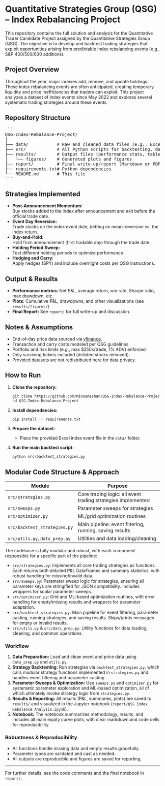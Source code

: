 # Quantitative Strategies Group (QSG) – Index Rebalancing Project

This repository contains the full solution and analysis for the Quantitative Trader Candidate Project assigned by the Quantitative Strategies Group (QSG). The objective is to develop and backtest trading strategies that exploit opportunities arising from predictable index rebalancing events (e.g., S&P 400/500/600 additions).

##  Project Overview

Throughout the year, major indexes add, remove, and update holdings. These index rebalancing events are often anticipated, creating temporary liquidity and price inefficiencies that traders can exploit. This project analyzes a dataset of index events since May 2022 and explores several systematic trading strategies around these events.

##  Repository Structure
<pre> ``` 
QSG-Index-Rebalance-Project/
│
├── data/           # Raw and cleaned data files (e.g., Excel event list)
├── src/            # All Python scripts for backtesting, data prep, analysis
├── results/        # Output files (performance stats, tables)
│   └── figures/    # Generated plots and figures
├── report/         # Final write-up/report (Markdown or PDF)
├── requirements.txt# Python dependencies
└── README.md       # This file
``` </pre>

## Strategies Implemented

- **Post-Announcement Momentum:**  
  Buy stocks added to the index after announcement and exit before the official trade date.
- **Event Day Reversion:**  
  Trade stocks on the index event date, betting on mean-reversion vs. the index return.
- **Buy-and-Hold:**  
  Hold from announcement (first tradable day) through the trade date.
- **Holding Period Sweep:**  
  Test different holding periods to optimize performance.
- **Hedging and Carry:**  
  Apply hedges (SPY) and include overnight costs per QSG instructions.

## Output & Results

- **Performance metrics:** Net P&L, average return, win rate, Sharpe ratio, max drawdown, etc.
- **Plots:** Cumulative P&L, drawdowns, and other visualizations (see `results/figures/`)
- **Final Report:** See `report/` for full write-up and discussion.

## Notes & Assumptions

- End-of-day price data sourced via [yfinance](https://github.com/ranaroussi/yfinance).
- Transaction and carry costs modeled per QSG guidelines.
- Portfolio and risk limits (e.g., max $250k/trade, 1% ADV) enforced.
- Only surviving tickers included (delisted stocks removed).
- Provided datasets are not redistributed here for data privacy.

## How to Run

1. **Clone the repository:**
    ```bash
    git clone https://github.com/Minouneshan/QSG-Index-Rebalance-Project.git
    cd QSG-Index-Rebalance-Project
    ```

2. **Install dependencies:**
    ```bash
    pip install -r requirements.txt
    ```

3. **Prepare the dataset:**
    - Place the provided Excel index event file in the `data/` folder.

4. **Run the main backtest script:**
    ```bash
    python src/backtest_strategies.py
    ```

## Modular Code Structure & Approach

| Module                      | Purpose                                                      |
|-----------------------------|--------------------------------------------------------------|
| `src/strategies.py`         | Core trading logic: all event trading strategies implemented |
| `src/sweeps.py`             | Parameter sweeps for strategies                             |
| `src/optimizer.py`          | ML/grid optimization routines                               |
| `src/backtest_strategies.py`| Main pipeline: event filtering, running, saving results      |
| `src/utils.py`, `data_prep.py` | Utilities and data loading/cleaning                      |

The codebase is fully modular and robust, with each component responsible for a specific part of the pipeline:

- `src/strategies.py`: Implements all core trading strategies as functions. Each returns both detailed P&L DataFrames and summary statistics, with robust handling for missing/invalid data.
- `src/sweeps.py`: Parameter sweep logic for strategies, ensuring all parameter keys are stringified for JSON compatibility. Includes wrappers for scalar parameter sweeps.
- `src/optimizer.py`: Grid and ML-based optimization routines, with error handling for empty/missing results and wrappers for parameter adaptation.
- `src/backtest_strategies.py`: Main pipeline for event filtering, parameter casting, running strategies, and saving results. Skips/prints messages for empty or invalid results.
- `src/utils.py` & `src/data_prep.py`: Utility functions for data loading, cleaning, and common operations.

### Workflow
1. **Data Preparation:** Load and clean event and price data using `data_prep.py` and `utils.py`.
2. **Strategy Backtesting:** Run strategies via `backtest_strategies.py`, which calls modular strategy functions implemented in `strategies.py` and handles event filtering and parameter casting.
3. **Parameter Sweeps & Optimization:** Use `sweeps.py` and `optimizer.py` for systematic parameter exploration and ML-based optimization, all of which ultimately invoke strategy logic from `strategies.py`.
4. **Results & Reporting:** All results (P&L, summaries, plots) are saved to `results/` and visualized in the Jupyter notebook (`report/QSG Index Rebalance Analysis.ipynb`).
5. **Notebook:** The notebook summarizes methodology, results, and includes all main equity curve plots, with clear markdown and code cells for reproducibility.

### Robustness & Reproducibility
- All functions handle missing data and empty results gracefully.
- Parameter types are validated and cast as needed.
- All outputs are reproducible and figures are saved for reporting.

---

For further details, see the code comments and the final notebook in `report/`.
